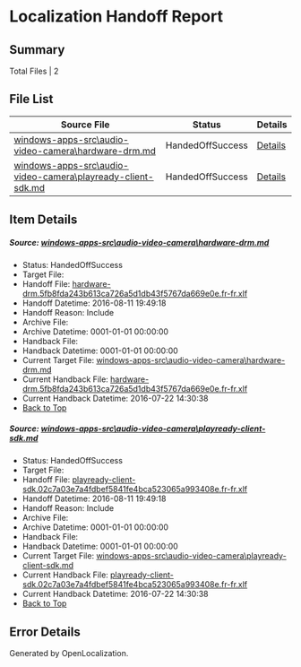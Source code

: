 # <a name='report-top'></a> Localization Handoff Report

## Summary
 Total Files | 2

## File List
 Source File | Status | Details 
 ----------- | ------ | ------- 
 [windows-apps-src\audio-video-camera\hardware-drm.md](https://github.com/Microsoft/windows-apps/blob/56d79a93704021fc18d3e72d00738d0ce7acba91/windows-apps-src/audio-video-camera/hardware-drm.md) | HandedOffSuccess | [Details](#643b67c3975a8aea6791c834a9ca3178b97622571629)
 [windows-apps-src\audio-video-camera\playready-client-sdk.md](https://github.com/Microsoft/windows-apps/blob/549826e6c355d6b8150fa20736db20a147ed41e9/windows-apps-src/audio-video-camera/playready-client-sdk.md) | HandedOffSuccess | [Details](#735fdfb04bcf7e4fab8265b294b117be5c6148701647)

## Item Details
##### <a name='643b67c3975a8aea6791c834a9ca3178b97622571629'></a> Source: [windows-apps-src\audio-video-camera\hardware-drm.md](https://github.com/Microsoft/windows-apps/blob/56d79a93704021fc18d3e72d00738d0ce7acba91/windows-apps-src/audio-video-camera/hardware-drm.md)
* Status: HandedOffSuccess
* Target File: 
* Handoff File: [hardware-drm.5fb8fda243b613ca726a5d1db43f5767da669e0e.fr-fr.xlf](https://github.com/Microsoft/WDG.handoff/blob/ee2d8f3e5c28094a7dc3f101bf2bdafc217a8073/ol-handoff/Microsoft/windows-apps.fr-fr/master/hardware-drm.5fb8fda243b613ca726a5d1db43f5767da669e0e.fr-fr.xlf)
* Handoff Datetime: 2016-08-11 19:49:18
* Handoff Reason: Include
* Archive File: 
* Archive Datetime: 0001-01-01 00:00:00
* Handback File: 
* Handback Datetime: 0001-01-01 00:00:00
* Current Target File: [windows-apps-src\audio-video-camera\hardware-drm.md](https://github.com/Microsoft/windows-apps.fr-fr/blob/402eb0dc49711783fdbd768a93aa5456388b34d9/windows-apps-src/audio-video-camera/hardware-drm.md)
* Current Handback File: [hardware-drm.5fb8fda243b613ca726a5d1db43f5767da669e0e.fr-fr.xlf](https://github.com/Microsoft/WDG.handback/blob/e8019a4155f189676550d9d336a37921a9040b0d/ol-handback/Microsoft/windows-apps.fr-fr/master/hardware-drm.5fb8fda243b613ca726a5d1db43f5767da669e0e.fr-fr.xlf)
* Current Handback Datetime: 2016-07-22 14:30:38
* [Back to Top](#report-top)

##### <a name='735fdfb04bcf7e4fab8265b294b117be5c6148701647'></a> Source: [windows-apps-src\audio-video-camera\playready-client-sdk.md](https://github.com/Microsoft/windows-apps/blob/549826e6c355d6b8150fa20736db20a147ed41e9/windows-apps-src/audio-video-camera/playready-client-sdk.md)
* Status: HandedOffSuccess
* Target File: 
* Handoff File: [playready-client-sdk.02c7a03e7a4fdbef5841fe4bca523065a993408e.fr-fr.xlf](https://github.com/Microsoft/WDG.handoff/blob/ee2d8f3e5c28094a7dc3f101bf2bdafc217a8073/ol-handoff/Microsoft/windows-apps.fr-fr/master/playready-client-sdk.02c7a03e7a4fdbef5841fe4bca523065a993408e.fr-fr.xlf)
* Handoff Datetime: 2016-08-11 19:49:18
* Handoff Reason: Include
* Archive File: 
* Archive Datetime: 0001-01-01 00:00:00
* Handback File: 
* Handback Datetime: 0001-01-01 00:00:00
* Current Target File: [windows-apps-src\audio-video-camera\playready-client-sdk.md](https://github.com/Microsoft/windows-apps.fr-fr/blob/402eb0dc49711783fdbd768a93aa5456388b34d9/windows-apps-src/audio-video-camera/playready-client-sdk.md)
* Current Handback File: [playready-client-sdk.02c7a03e7a4fdbef5841fe4bca523065a993408e.fr-fr.xlf](https://github.com/Microsoft/WDG.handback/blob/e8019a4155f189676550d9d336a37921a9040b0d/ol-handback/Microsoft/windows-apps.fr-fr/master/playready-client-sdk.02c7a03e7a4fdbef5841fe4bca523065a993408e.fr-fr.xlf)
* Current Handback Datetime: 2016-07-22 14:30:38
* [Back to Top](#report-top)


## Error Details

Generated by OpenLocalization.
